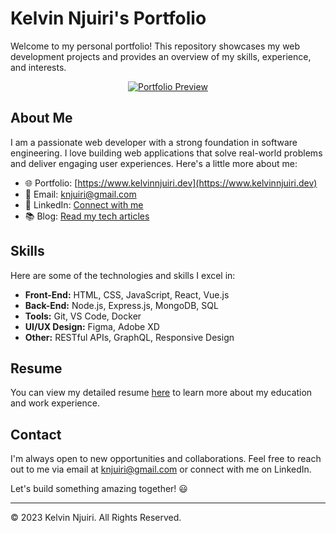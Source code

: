 # Kelvin Njuiri's Portfolio

Welcome to my personal portfolio! This repository showcases my web development projects and provides an overview of my skills, experience, and interests.

<div align="center">
  <a href="https://www.kelvinnjuiri.dev">
    <img src="https://encrypted-tbn0.gstatic.com/images?q=tbn:ANd9GcQzYEn08XwpjMadHl4hIVQ7iIgh-PD_0Rul_A&usqp=CAU" alt="Portfolio Preview">
  </a>
</div>

## About Me

I am a passionate web developer with a strong foundation in software engineering. I love building web applications that solve real-world problems and deliver engaging user experiences. Here's a little more about me:

- 🌐 Portfolio: [https://www.kelvinnjuiri.dev](https://www.kelvinnjuiri.dev)
- 📧 Email: [knjuiri@gmail.com](mailto:knjuiri@gmail.com)
- 🌟 LinkedIn: [Connect with me](https://www.linkedin.com/in/kelvin-njuiri/)
- 📚 Blog: [Read my tech articles](https://medium.com/@knjuiri)

## Skills

Here are some of the technologies and skills I excel in:

- **Front-End:** HTML, CSS, JavaScript, React, Vue.js
- **Back-End:** Node.js, Express.js, MongoDB, SQL
- **Tools:** Git, VS Code, Docker
- **UI/UX Design:** Figma, Adobe XD
- **Other:** RESTful APIs, GraphQL, Responsive Design

## Resume

You can view my detailed resume [here](https://www.kelvinnjuiri.dev/resume.pdf) to learn more about my education and work experience.

## Contact

I'm always open to new opportunities and collaborations. Feel free to reach out to me via email at [knjuiri@gmail.com](mailto:knjuiri@gmail.com) or connect with me on LinkedIn.

Let's build something amazing together! 😃

---

© 2023 Kelvin Njuiri. All Rights Reserved.

